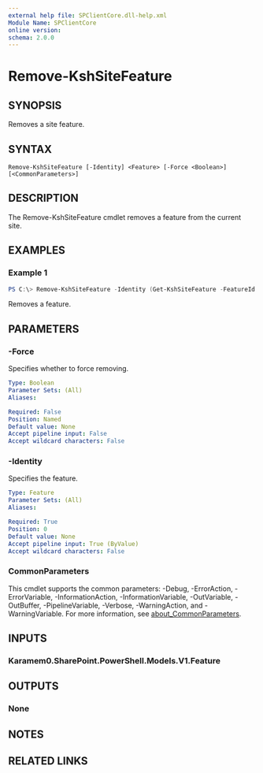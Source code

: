 ```yaml
---
external help file: SPClientCore.dll-help.xml
Module Name: SPClientCore
online version:
schema: 2.0.0
---
```


# Remove-KshSiteFeature

## SYNOPSIS
Removes a site feature.

## SYNTAX

```
Remove-KshSiteFeature [-Identity] <Feature> [-Force <Boolean>] [<CommonParameters>]
```

## DESCRIPTION
The Remove-KshSiteFeature cmdlet removes a feature from the current site.

## EXAMPLES

### Example 1
```powershell
PS C:\> Remove-KshSiteFeature -Identity (Get-KshSiteFeature -FeatureId '99fe402e-89a0-45aa-9163-85342e865dc8')
```

Removes a feature.

## PARAMETERS

### -Force
Specifies whether to force removing.

```yaml
Type: Boolean
Parameter Sets: (All)
Aliases:

Required: False
Position: Named
Default value: None
Accept pipeline input: False
Accept wildcard characters: False
```

### -Identity
Specifies the feature.

```yaml
Type: Feature
Parameter Sets: (All)
Aliases:

Required: True
Position: 0
Default value: None
Accept pipeline input: True (ByValue)
Accept wildcard characters: False
```

### CommonParameters
This cmdlet supports the common parameters: -Debug, -ErrorAction, -ErrorVariable, -InformationAction, -InformationVariable, -OutVariable, -OutBuffer, -PipelineVariable, -Verbose, -WarningAction, and -WarningVariable. For more information, see [about_CommonParameters](http://go.microsoft.com/fwlink/?LinkID=113216).

## INPUTS

### Karamem0.SharePoint.PowerShell.Models.V1.Feature

## OUTPUTS

### None

## NOTES

## RELATED LINKS
